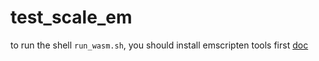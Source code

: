 # test_scale_em

to run the shell `run_wasm.sh`, you should install emscripten tools first [doc](https://emscripten.org/docs/getting_started/downloads.html)
